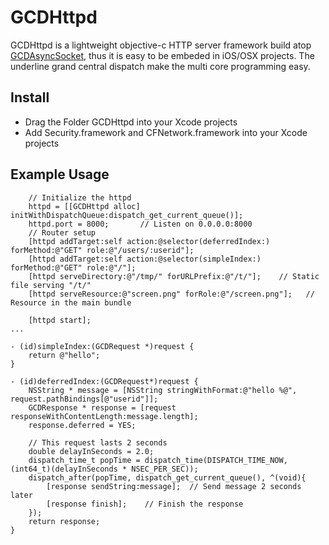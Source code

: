 GCDHttpd
========

GCDHttpd is a lightweight objective-c HTTP server framework build atop
[GCDAsyncSocket](https://github.com/robbiehanson/CocoaAsyncSocket),
thus it is easy to be embeded in iOS/OSX projects.  The underline
grand central dispatch make the multi core programming easy.

## Install

* Drag the Folder GCDHttpd into your Xcode projects
* Add Security.framework and CFNetwork.framework into your Xcode projects

## Example Usage

```
    // Initialize the httpd
    httpd = [[GCDHttpd alloc] initWithDispatchQueue:dispatch_get_current_queue()];
    httpd.port = 8000;       // Listen on 0.0.0.0:8000
    // Router setup
    [httpd addTarget:self action:@selector(deferredIndex:) forMethod:@"GET" role:@"/users/:userid"];
    [httpd addTarget:self action:@selector(simpleIndex:) forMethod:@"GET" role:@"/"];
    [httpd serveDirectory:@"/tmp/" forURLPrefix:@"/t/"];    // Static file serving "/t/"
    [httpd serveResource:@"screen.png" forRole:@"/screen.png"];   // Resource in the main bundle

    [httpd start];
...

- (id)simpleIndex:(GCDRequest *)request {
    return @"hello";
}

- (id)deferredIndex:(GCDRequest*)request {
    NSString * message = [NSString stringWithFormat:@"hello %@", request.pathBindings[@"userid"]];
    GCDResponse * response = [request responseWithContentLength:message.length];
    response.deferred = YES;
    
    // This request lasts 2 seconds
    double delayInSeconds = 2.0;
    dispatch_time_t popTime = dispatch_time(DISPATCH_TIME_NOW, (int64_t)(delayInSeconds * NSEC_PER_SEC));
    dispatch_after(popTime, dispatch_get_current_queue(), ^(void){
        [response sendString:message];  // Send message 2 seconds later
        [response finish];    // Finish the response
    });
    return response;
}

```


